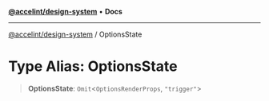 [**@accelint/design-system**](../README.md) • **Docs**

***

[@accelint/design-system](../README.md) / OptionsState

# Type Alias: OptionsState

> **OptionsState**: `Omit`\<`OptionsRenderProps`, `"trigger"`\>

